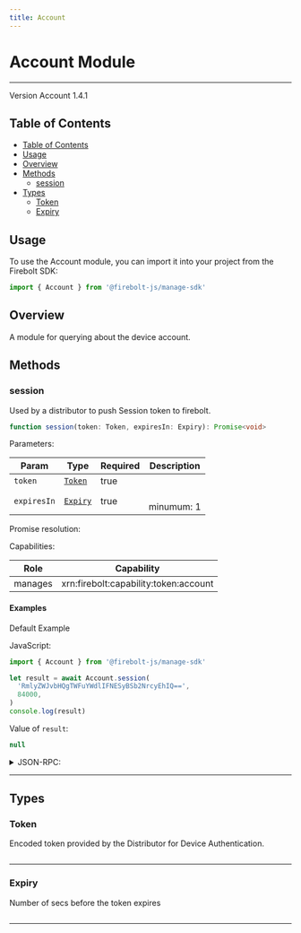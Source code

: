 ```yaml
---
title: Account
---
```


# Account Module

---

Version Account 1.4.1

## Table of Contents

- [Table of Contents](#table-of-contents)
- [Usage](#usage)
- [Overview](#overview)
- [Methods](#methods)
  - [session](#session)
- [Types](#types)
  - [Token](#token)
  - [Expiry](#expiry)

## Usage

To use the Account module, you can import it into your project from the Firebolt SDK:

```javascript
import { Account } from '@firebolt-js/manage-sdk'
```

## Overview

A module for querying about the device account.

## Methods

### session

Used by a distributor to push Session token to firebolt.

```typescript
function session(token: Token, expiresIn: Expiry): Promise<void>
```

Parameters:

| Param       | Type                | Required | Description     |
| ----------- | ------------------- | -------- | --------------- |
| `token`     | [`Token`](#token)   | true     |                 |
| `expiresIn` | [`Expiry`](#expiry) | true     | <br/>minumum: 1 |

Promise resolution:

Capabilities:

| Role    | Capability                            |
| ------- | ------------------------------------- |
| manages | xrn:firebolt:capability:token:account |

#### Examples

Default Example

JavaScript:

```javascript
import { Account } from '@firebolt-js/manage-sdk'

let result = await Account.session(
  'RmlyZWJvbHQgTWFuYWdlIFNESyBSb2NrcyEhIQ==',
  84000,
)
console.log(result)
```

Value of `result`:

```javascript
null
```

<details>
<summary>JSON-RPC:</summary>
Request:

```json
{
  "jsonrpc": "2.0",
  "id": 1,
  "method": "Account.session",
  "params": {
    "token": "RmlyZWJvbHQgTWFuYWdlIFNESyBSb2NrcyEhIQ==",
    "expiresIn": 84000
  }
}
```

Response:

```json
{
  "jsonrpc": "2.0",
  "id": 1,
  "result": null
}
```

</details>

---

## Types

### Token

Encoded token provided by the Distributor for Device Authentication.

```typescript

```

---

### Expiry

Number of secs before the token expires

```typescript

```

---
